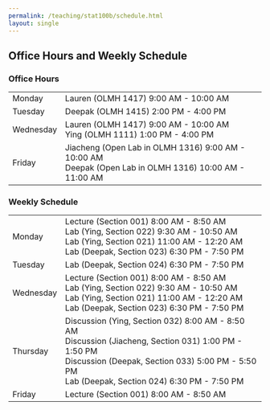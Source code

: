 ```yaml
---
permalink: /teaching/stat100b/schedule.html
layout: single
---
```


## Office Hours and Weekly Schedule
### Office Hours
<table>
  <tbody>

  <tr><td>Monday</td><td> Lauren (OLMH 1417) 9:00 AM - 10:00 AM </td></tr>  
  <tr><td>Tuesday</td><td> Deepak (OLMH 1415) 2:00 PM - 4:00 PM </td></tr>
  <tr><td>Wednesday</td><td> Lauren (OLMH 1417) 9:00 AM - 10:00 AM <br> Ying (OLMH 1111) 1:00 PM - 4:00 PM </td></tr>
  <tr><td>Friday</td><td> Jiacheng (Open Lab in OLMH 1316) 9:00 AM - 10:00 AM <br> 
                          Deepak (Open Lab in OLMH 1316) 10:00 AM - 11:00 AM </td></tr>
  
</tbody>
</table>

### Weekly Schedule
<table>
  <tbody>

  <tr><td>Monday</td><td> Lecture (Section 001) 8:00 AM - 8:50 AM <br> 
                          Lab (Ying, Section 022) 9:30 AM - 10:50 AM <br>
                          Lab (Ying, Section 021) 11:00 AM - 12:20 AM <br> 
                          Lab (Deepak, Section 023) 6:30 PM - 7:50 PM </td></tr>  
  <tr><td>Tuesday</td><td> Lab (Deepak, Section 024) 6:30 PM - 7:50 PM </td></tr>
  <tr><td>Wednesday</td><td> Lecture (Section 001) 8:00 AM - 8:50 AM <br> 
                          Lab (Ying, Section 022) 9:30 AM - 10:50 AM <br>
                          Lab (Ying, Section 021) 11:00 AM - 12:20 AM <br> 
                          Lab (Deepak, Section 023) 6:30 PM - 7:50 PM </td></tr>
  <tr><td>Thursday</td><td> Discussion (Ying, Section 032) 8:00 AM - 8:50 AM <br>
                          Discussion (Jiacheng, Section 031) 1:00 PM - 1:50 PM <br>
                          Discussion (Deepak, Section 033) 5:00 PM - 5:50 PM <br>
                          Lab (Deepak, Section 024) 6:30 PM - 7:50 PM </td></tr>
  <tr><td>Friday</td><td> Lecture (Section 001) 8:00 AM - 8:50 AM  </td></tr>
  
</tbody>
</table>
